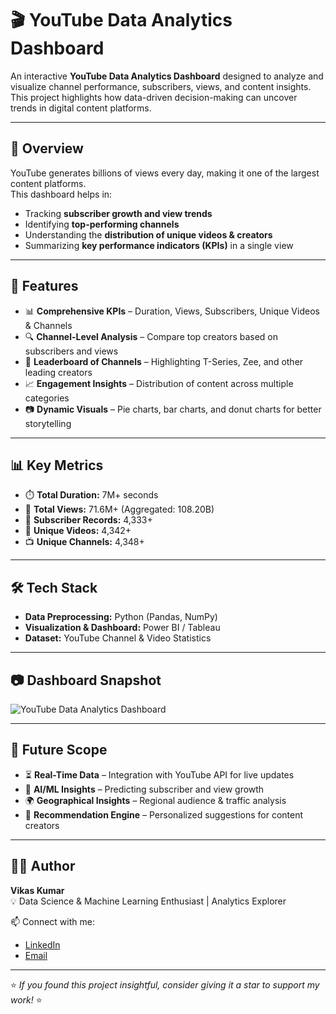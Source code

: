 # 🎬 YouTube Data Analytics Dashboard  

An interactive **YouTube Data Analytics Dashboard** designed to analyze and visualize channel performance, subscribers, views, and content insights.  
This project highlights how data-driven decision-making can uncover trends in digital content platforms.  

---

## 📌 Overview  

YouTube generates billions of views every day, making it one of the largest content platforms.  
This dashboard helps in:  
- Tracking **subscriber growth and view trends**  
- Identifying **top-performing channels**  
- Understanding the **distribution of unique videos & creators**  
- Summarizing **key performance indicators (KPIs)** in a single view  

---

## 🚀 Features  

- 📊 **Comprehensive KPIs** – Duration, Views, Subscribers, Unique Videos & Channels  
- 🔍 **Channel-Level Analysis** – Compare top creators based on subscribers and views  
- 🥇 **Leaderboard of Channels** – Highlighting T-Series, Zee, and other leading creators  
- 📈 **Engagement Insights** – Distribution of content across multiple categories  
- 📷 **Dynamic Visuals** – Pie charts, bar charts, and donut charts for better storytelling  

---

## 📊 Key Metrics  

- ⏱️ **Total Duration:** 7M+ seconds  
- 👀 **Total Views:** 71.6M+ (Aggregated: 108.20B)  
- 👥 **Subscriber Records:** 4,333+  
- 🎥 **Unique Videos:** 4,342+  
- 📺 **Unique Channels:** 4,348+  

---

## 🛠️ Tech Stack  

- **Data Preprocessing:** Python (Pandas, NumPy)  
- **Visualization & Dashboard:** Power BI / Tableau  
- **Dataset:** YouTube Channel & Video Statistics  

---

## 📷 Dashboard Snapshot  

![YouTube Data Analytics Dashboard]([photo_2025-08-24_14-28-03](https://github.com/user-attachments/assets/0efb3367-9eca-42db-be71-f8df56dd8466)
)  

---

## 🔮 Future Scope  

- ⏳ **Real-Time Data** – Integration with YouTube API for live updates  
- 🤖 **AI/ML Insights** – Predicting subscriber and view growth  
- 🌍 **Geographical Insights** – Regional audience & traffic analysis  
- 🎯 **Recommendation Engine** – Personalized suggestions for content creators  

---

## 👨‍💻 Author  

**Vikas Kumar**  
💡 Data Science & Machine Learning Enthusiast | Analytics Explorer  

📫 Connect with me:  
- [LinkedIn](#https://www.linkedin.com/in/vikas-kumar22/)    
- [Email](#vkviki0786@gmail.com)  

---

⭐ *If you found this project insightful, consider giving it a star to support my work!* ⭐
